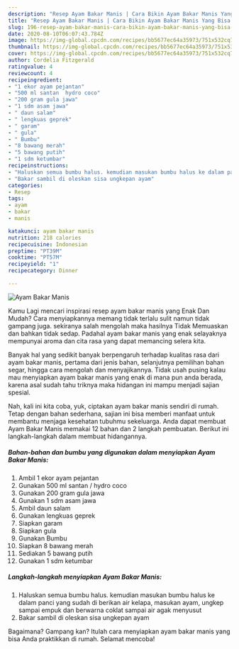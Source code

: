 ```yaml
---
description: "Resep Ayam Bakar Manis | Cara Bikin Ayam Bakar Manis Yang Bisa Manjain Lidah"
title: "Resep Ayam Bakar Manis | Cara Bikin Ayam Bakar Manis Yang Bisa Manjain Lidah"
slug: 196-resep-ayam-bakar-manis-cara-bikin-ayam-bakar-manis-yang-bisa-manjain-lidah
date: 2020-08-10T06:07:43.784Z
image: https://img-global.cpcdn.com/recipes/bb5677ec64a35973/751x532cq70/ayam-bakar-manis-foto-resep-utama.jpg
thumbnail: https://img-global.cpcdn.com/recipes/bb5677ec64a35973/751x532cq70/ayam-bakar-manis-foto-resep-utama.jpg
cover: https://img-global.cpcdn.com/recipes/bb5677ec64a35973/751x532cq70/ayam-bakar-manis-foto-resep-utama.jpg
author: Cordelia Fitzgerald
ratingvalue: 4
reviewcount: 4
recipeingredient:
- "1 ekor ayam pejantan"
- "500 ml santan  hydro coco"
- "200 gram gula jawa"
- "1 sdm asam jawa"
- " daun salam"
- " lengkuas geprek"
- " garam"
- " gula"
- " Bumbu"
- "8 bawang merah"
- "5 bawang putih"
- "1 sdm ketumbar"
recipeinstructions:
- "Haluskan semua bumbu halus. kemudian masukan bumbu halus ke dalam panci yang sudah di berikan air kelapa, masukan ayam, ungkep sampai empuk dan berwarna coklat sampai air agak menyusut"
- "Bakar sambil di oleskan sisa ungkepan ayam"
categories:
- Resep
tags:
- ayam
- bakar
- manis

katakunci: ayam bakar manis 
nutrition: 218 calories
recipecuisine: Indonesian
preptime: "PT39M"
cooktime: "PT57M"
recipeyield: "1"
recipecategory: Dinner

---
```



![Ayam Bakar Manis](https://img-global.cpcdn.com/recipes/bb5677ec64a35973/751x532cq70/ayam-bakar-manis-foto-resep-utama.jpg)

Kamu Lagi mencari inspirasi resep ayam bakar manis yang Enak Dan Mudah? Cara menyiapkannya memang tidak terlalu sulit namun tidak gampang juga. sekiranya salah mengolah maka hasilnya Tidak Memuaskan dan bahkan tidak sedap. Padahal ayam bakar manis yang enak selayaknya mempunyai aroma dan cita rasa yang dapat memancing selera kita.

Banyak hal yang sedikit banyak berpengaruh terhadap kualitas rasa dari ayam bakar manis, pertama dari jenis bahan, selanjutnya pemilihan bahan segar, hingga cara mengolah dan menyajikannya. Tidak usah pusing kalau mau menyiapkan ayam bakar manis yang enak di mana pun anda berada, karena asal sudah tahu triknya maka hidangan ini mampu menjadi sajian spesial.




Nah, kali ini kita coba, yuk, ciptakan ayam bakar manis sendiri di rumah. Tetap dengan bahan sederhana, sajian ini bisa memberi manfaat untuk membantu menjaga kesehatan tubuhmu sekeluarga. Anda dapat membuat Ayam Bakar Manis memakai 12 bahan dan 2 langkah pembuatan. Berikut ini langkah-langkah dalam membuat hidangannya.

<!--inarticleads1-->

##### Bahan-bahan dan bumbu yang digunakan dalam menyiapkan Ayam Bakar Manis:

1. Ambil 1 ekor ayam pejantan
1. Gunakan 500 ml santan / hydro coco
1. Gunakan 200 gram gula jawa
1. Gunakan 1 sdm asam jawa
1. Ambil  daun salam
1. Gunakan  lengkuas geprek
1. Siapkan  garam
1. Siapkan  gula
1. Gunakan  Bumbu
1. Siapkan 8 bawang merah
1. Sediakan 5 bawang putih
1. Gunakan 1 sdm ketumbar




<!--inarticleads2-->

##### Langkah-langkah menyiapkan Ayam Bakar Manis:

1. Haluskan semua bumbu halus. kemudian masukan bumbu halus ke dalam panci yang sudah di berikan air kelapa, masukan ayam, ungkep sampai empuk dan berwarna coklat sampai air agak menyusut
1. Bakar sambil di oleskan sisa ungkepan ayam




Bagaimana? Gampang kan? Itulah cara menyiapkan ayam bakar manis yang bisa Anda praktikkan di rumah. Selamat mencoba!
